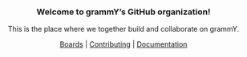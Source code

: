 <div align="center">

### Welcome to grammY’s GitHub organization!

This is the place where we together build and collaborate on grammY.

[Boards](https://github.com/orgs/grammyjs/projects?query=is%3Aopen) | [Contributing](https://github.com/grammyjs/grammY/blob/main/CONTRIBUTING.md) | [Documentation](https://grammy.dev)

</div>
